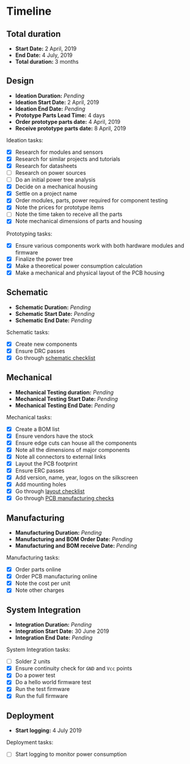 # Timeline

## Total duration

- **Start Date:** 2 April, 2019
- **End Date:** 4 July, 2019
- **Total duration:** 3 months

## Design

- **Ideation Duration:** *Pending*
- **Ideation Start Date:** 2 April, 2019
- **Ideation End Date:** *Pending*
- **Prototype Parts Lead Time:** 4 days
- **Order prototype parts date:** 4 April, 2019
- **Receive prototype parts date:** 8 April, 2019

Ideation tasks:

- [x] Research for modules and sensors
- [x] Research for similar projects and tutorials
- [x] Research for datasheets
- [ ] Research on power sources
- [ ] Do an initial power tree analysis
- [x] Decide on a mechanical housing
- [x] Settle on a project name
- [x] Order modules, parts, power required for component testing
- [x] Note the prices for prototype items
- [ ] Note the time taken to receive all the parts
- [x] Note mechanical dimensions of parts and housing

Prototyping tasks:

- [x] Ensure various components work with both hardware modules and firmware
- [x] Finalize the power tree
- [x] Make a theoretical power consumption calculation
- [x] Make a mechanical and physical layout of the PCB housing

## Schematic

- **Schematic Duration:** *Pending*
- **Schematic Start Date:** *Pending*
- **Schematic End Date:** *Pending*

Schematic tasks:

- [x] Create new components
- [x] Ensure DRC passes
- [x] Go through [schematic checklist](https://github.com/azonenberg/pcb-checklist/blob/master/schematic-checklist.md)

## Mechanical

- **Mechanical Testing duration:** *Pending*
- **Mechanical Testing Start Date:** *Pending*
- **Mechanical Testing End Date:** *Pending*

Mechanical tasks:

- [x] Create a BOM list
- [x] Ensure vendors have the stock
- [x] Ensure edge cuts can house all the components
- [x] Note all the dimensions of major components
- [x] Note all connectors to external links
- [x] Layout the PCB footprint
- [x] Ensure ERC passes
- [x] Add version, name, year, logos on the silkscreen
- [x] Add mounting holes
- [x] Go through [layout checklist](https://github.com/azonenberg/pcb-checklist/blob/master/layout-checklist.md)
- [x] Go through [PCB manufacturing checks](https://www.seeedstudio.com/blog/2019/04/05/11-do-it-yourself-pcb-design-for-manufacture-checks-anyone-can-do/)

## Manufacturing

- **Manufacturing Duration:** *Pending*
- **Manufacturing and BOM Order Date:** *Pending*
- **Manufacturing and BOM receive Date:** *Pending*

Manufacturing tasks:

- [x] Order parts online
- [x] Order PCB manufacturing online
- [x] Note the cost per unit
- [x] Note other charges

## System Integration

- **Integration Duration:** *Pending*
- **Integration Start Date:** 30 June 2019
- **Integration End Date:** *Pending*

System Integration tasks:

- [ ] Solder 2 units
- [x] Ensure continuity check for `GND` and `Vcc` points
- [x] Do a power test
- [x] Do a hello world firmware test
- [x] Run the test firmware
- [x] Run the full firmware

## Deployment

- **Start logging:** 4 July 2019

Deployment tasks:

- [ ] Start logging to monitor power consumption
